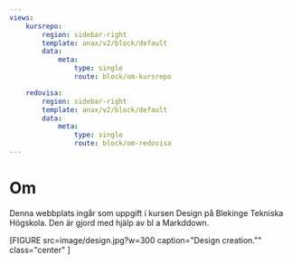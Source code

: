 ```yaml
---
views:
    kursrepo:
        region: sidebar-right
        template: anax/v2/block/default
        data:
            meta:
                type: single
                route: block/om-kursrepo

    redovisa:
        region: sidebar-right
        template: anax/v2/block/default
        data:
            meta:
                type: single
                route: block/om-redovisa
---
```

Om
=========================


Denna webbplats ingår som uppgift i kursen Design på Blekinge Tekniska Högskola.
Den är gjord med hjälp av bl a Markddown.

[FIGURE src=image/design.jpg?w=300 caption="Design creation."" class="center" ]
